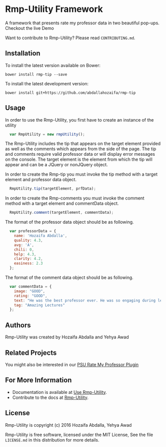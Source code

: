 Rmp-Utility Framework
=======

A framework that presents rate my professor data in two beautiful pop-ups. Checkout the live Demo

Want to contribute to Rmp-Utility? Please read `CONTRIBUTING.md`.

Installation 
------------

To install the latest version available on Bower:

    bower install rmp-tip --save

To install the latest development version:

    bower install git+https://github.com/abdallahozaifa/rmp-tip

Usage 
-----
In order to use the Rmp-Utility, you first have to create an instance of the utility

```javascript
  var RmpUtility = new rmpUtility();
```

The Rmp-Utility includes the tip that appears on the target element provided as well as the comments which appears
from the side of the page. The tip and comments require valid professor data or will display error messages on the console. The target element is the element from which the tip will appear and can be a JQuery or nonJQuery object.

In order to create the Rmp-tip you must invoke the tip method with a target element and professor data object.

```javascript
  RmpUtility.tip(targetElement, prfData);
```

In order to create the Rmp-comments you must invoke the comment method with a target element and commentData object.

```javascript
  RmpUtility.comment(targetElement, commentData);
```

The format of the professor data object should be as following.

```javascript
  var professorData = {
    name: 'Hozaifa Abdalla',
    quality: 4.3,
    avg: 'A',
    chili: 0,
    help: 4.3,
    clarity: 4.2,
    easiness: 2.3
  };
```

The format of the comment data object should be as following.

```javascript
  var commentData = {
    image: "GOOD",
    rating: "GOOD",
    text: "He was the best professor ever. He was so engaging during lectures and really made you think. Yeah there was a lot of work but it wasn't so bad considering you learned a lot from it.",
    tag: "Amazing Lectures"
  };
```

Authors
-------
Rmp-Utility was created by Hozaifa Abdalla and Yehya Awad

Related Projects
----------------
You might also be interested in our [PSU Rate My Professor Plugin](https://chrome.google.com/webstore/detail/psu-rate-my-professor-plu/mgcgmhhcjfknhchpfnkfhkoemaglookl?hl=en)

For More Information
--------------------

+ Documentation is available at [Use Rmp-Utility](http://usejsdoc.org).
+ Contribute to the docs at [Rmp-Utility](https://github.com/awadYehya/rmp-tip).

License
-------

Rmp-Utility is copyright (c) 2016 Hozaifa Abdalla, Yehya Awad

Rmp-Utility is free software, licensed under the MIT License, See
the file `LICENSE.md` in this distribution for more details.



